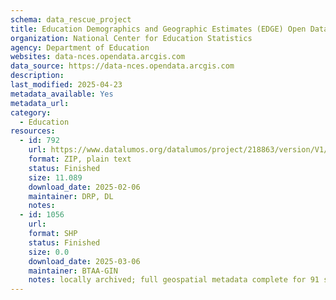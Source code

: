 ```yaml
---
schema: data_rescue_project 
title: Education Demographics and Geographic Estimates (EDGE) Open Data
organization: National Center for Education Statistics
agency: Department of Education
websites: data-nces.opendata.arcgis.com
data_source: https://data-nces.opendata.arcgis.com
description: 
last_modified: 2025-04-23
metadata_available: Yes
metadata_url: 
category:
  - Education 
resources:
  - id: 792
    url: https://www.datalumos.org/datalumos/project/218863/version/V1/view
    format: ZIP, plain text
    status: Finished
    size: 11.089
    download_date: 2025-02-06
    maintainer: DRP, DL
    notes: 
  - id: 1056
    url: 
    format: SHP
    status: Finished
    size: 0.0
    download_date: 2025-03-06
    maintainer: BTAA-GIN
    notes: locally archived; full geospatial metadata complete for 91 shapefiles
---
```

